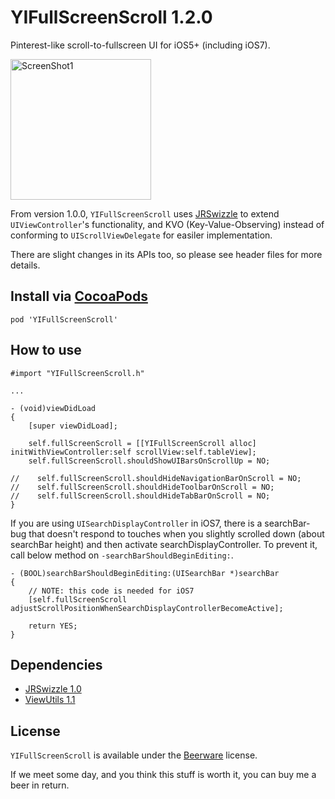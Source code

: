 YIFullScreenScroll 1.2.0
========================

Pinterest-like scroll-to-fullscreen UI for iOS5+ (including iOS7).

<img src="https://raw.github.com/inamiy/YIFullScreenScroll/master/Screenshots/screenshot1.png" alt="ScreenShot1" width="225px" style="width:225px;" />

From version 1.0.0, `YIFullScreenScroll` uses [JRSwizzle](https://github.com/rentzsch/jrswizzle/) to extend `UIViewController`'s functionality, and KVO (Key-Value-Observing) instead of conforming to `UIScrollViewDelegate` for easiler implementation.

There are slight changes in its APIs too, so please see header files for more details.

Install via [CocoaPods](http://cocoapods.org/)
----------

```
pod 'YIFullScreenScroll'
```
    
How to use
----------

```
#import "YIFullScreenScroll.h"

...

- (void)viewDidLoad
{
    [super viewDidLoad];
    
    self.fullScreenScroll = [[YIFullScreenScroll alloc] initWithViewController:self scrollView:self.tableView];
    self.fullScreenScroll.shouldShowUIBarsOnScrollUp = NO;
    
//    self.fullScreenScroll.shouldHideNavigationBarOnScroll = NO;
//    self.fullScreenScroll.shouldHideToolbarOnScroll = NO;
//    self.fullScreenScroll.shouldHideTabBarOnScroll = NO;
}
```

If you are using `UISearchDisplayController` in iOS7, there is a searchBar-bug that doesn't respond to touches when you slightly scrolled down (about searchBar height) and then activate searchDisplayController. To prevent it, call below method on `-searchBarShouldBeginEditing:`.

```
- (BOOL)searchBarShouldBeginEditing:(UISearchBar *)searchBar
{
    // NOTE: this code is needed for iOS7
    [self.fullScreenScroll adjustScrollPositionWhenSearchDisplayControllerBecomeActive];
    
    return YES;
}
```

Dependencies
------------
- [JRSwizzle 1.0](https://github.com/rentzsch/jrswizzle)
- [ViewUtils 1.1](https://github.com/nicklockwood/ViewUtils)

License
-------
`YIFullScreenScroll` is available under the [Beerware](http://en.wikipedia.org/wiki/Beerware) license.

If we meet some day, and you think this stuff is worth it, you can buy me a beer in return.
